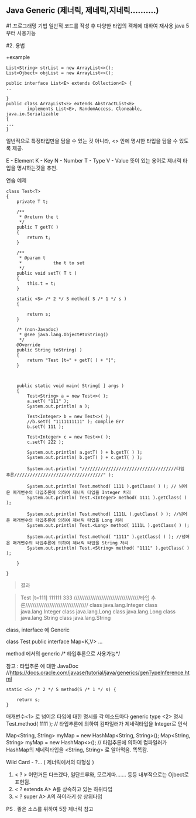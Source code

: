 ## Java Generic (제너릭, 제네릭,지네릭..........)
#1.프로그래밍 기법
  	일반적 코드를 작성 후 다양한 타입의 객체에 대하여 재사용
  	java 5 부터 사용가능
  
#2. 용법

+example

	List<String> strList = new ArrayList<>();
	List<Ojbect> objList = new ArrayList<>();
	
	public interface List<E> extends Collection<E> {
	..
	
	}
	public class ArrayList<E> extends AbstractList<E>
			implements List<E>, RandomAccess, Cloneable, java.io.Serializable
	{
	...
	}


일반적으로 특정타입만을 담을 수 있는 것 아니라, <> 안에 명시한 타입을 담을 수 있도록 제공.

E - Element
K - Key
N - Number
T - Type
V - Value
뜻이 있는 용어로 제너릭 타입을 명시하는것을 추천.

연습 예제

	class Test<T>
	{
		private T t;

		/**
		 * @return the t
		 */
		public T getT( )
		{
			return t;
		}

		/**
		 * @param t
		 *            the t to set
		 */
		public void setT( T t )
		{
			this.t = t;
		}

		static <S> /* 2 */ S method( S /* 1 */ s )
		{

			return s;
		}

		/* (non-Javadoc)
		 * @see java.lang.Object#toString()
		 */
		@Override
		public String toString( )
		{
			return "Test [t=" + getT( ) + "]";
		}

		
		
		public static void main( String[ ] args )
		{
			Test<String> a = new Test<>( );
			a.setT( "111" );
			System.out.println( a );

			Test<Integer> b = new Test<>( );
			//b.setT( "1111111111" ); complie Err
			b.setT( 111 );

			Test<Integer> c = new Test<>( );
			c.setT( 222 );

			System.out.println( a.getT( ) + b.getT( ) );
			System.out.println( b.getT( ) + c.getT( ) );

			System.out.println( "////////////////////////////////////타입 추론//////////////////////////////////" );

			System.out.println( Test.method( 1111 ).getClass( ) ); // 넘어온 매개변수의 타입추론에 의하여 제너릭 타입을 Integer 처리
			System.out.println( Test.<Integer> method( 1111 ).getClass( ) );

			System.out.println( Test.method( 1111L ).getClass( ) ); //넘어온 매개변수의 타입추론에 의하여 제너릭 타입을 Long 처리
			System.out.println( Test.<Long> method( 1111L ).getClass( ) );

			System.out.println( Test.method( "1111" ).getClass( ) ); //넘어온 매개변수의 타입추론에 의하여 제너릭 타입을 String 처리
			System.out.println( Test.<String> method( "1111" ).getClass( ) );

		}

	}

	

> 결과


> Test [t=111]
111111
333
////////////////////////////////////타입 추론//////////////////////////////////
class java.lang.Integer
class java.lang.Integer
class java.lang.Long
class java.lang.Long
class java.lang.String
class java.lang.String



class, interface 에 Generic

class Test<T>
public interface Map<K,V> ...


method 에서의 generic /* 타입추론으로 사용가능*/


참고 : 타입추론 에 대한 JavaDoc
//https://docs.oracle.com/javase/tutorial/java/generics/genTypeInference.html

	static <S> /* 2 */ S method(S /* 1 */ s) {
			
		return s;
	}

매개변수<1> 로 넘어온 타입에 대한 명시를 각 메소드마다 generic type <2>  명시
Test.method( 1111 ); // 타입추론에 의하여 컴파일러가 제네릭타입을 Integer로 인식

Map<String, String> myMap = new HashMap<String, String>();
Map<String, String> myMap = new HashMap<>(); 
  // 타입추론에 의하여 컴파일러가 HashMap의 제네릭타입을 <String, String> 로 알아먹음. 똑똑캄.

Wild Card - ?... ( 제너릭에서의 다형성 )

1. < ? > 어떤거든 다쓰겠다, 일단드루와, 모르게따....... 등등 내부적으로는 Ojbect로 표현됨.
1. < ? extends A> A를 상속하고 있는 하위타입
1. < ? super A> A의 하이라키 상 상위타입



PS . 좋은 소스를 위하여
5장 제너릭 참고
